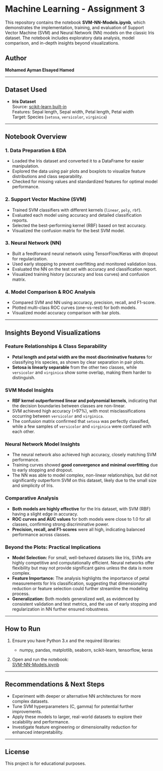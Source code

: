 # Machine Learning - Assignment 3

This repository contains the notebook **SVM-NN-Models.ipynb**, which demonstrates the implementation, training, and evaluation of Support Vector Machine (SVM) and Neural Network (NN) models on the classic Iris dataset. The notebook includes exploratory data analysis, model comparison, and in-depth insights beyond visualizations.

## Author

**Mohamed Ayman Elsayed Hamed**

---

## Dataset Used

- **Iris Dataset**  
  Source: [scikit-learn built-in](https://scikit-learn.org/stable/auto_examples/datasets/plot_iris_dataset.html)  
  Features: Sepal length, Sepal width, Petal length, Petal width  
  Target: Species (`setosa`, `versicolor`, `virginica`)

---

## Notebook Overview

### 1. Data Preparation & EDA

- Loaded the Iris dataset and converted it to a DataFrame for easier manipulation.
- Explored the data using pair plots and boxplots to visualize feature distributions and class separability.
- Checked for missing values and standardized features for optimal model performance.

### 2. Support Vector Machine (SVM)

- Trained SVM classifiers with different kernels (`linear`, `poly`, `rbf`).
- Evaluated each model using accuracy and detailed classification reports.
- Selected the best-performing kernel (RBF) based on test accuracy.
- Visualized the confusion matrix for the best SVM model.

### 3. Neural Network (NN)

- Built a feedforward neural network using TensorFlow/Keras with dropout for regularization.
- Used early stopping to prevent overfitting and monitored validation loss.
- Evaluated the NN on the test set with accuracy and classification report.
- Visualized training history (accuracy and loss curves) and confusion matrix.

### 4. Model Comparison & ROC Analysis

- Compared SVM and NN using accuracy, precision, recall, and F1-score.
- Plotted multi-class ROC curves (one-vs-rest) for both models.
- Visualized model accuracy comparison with bar plots.

---

## Insights Beyond Visualizations

### Feature Relationships & Class Separability

- **Petal length and petal width are the most discriminative features** for classifying Iris species, as shown by clear separation in pair plots.
- **Setosa is linearly separable** from the other two classes, while `versicolor` and `virginica` show some overlap, making them harder to distinguish.

### SVM Model Insights

- **RBF kernel outperformed linear and polynomial kernels**, indicating that the decision boundaries between classes are non-linear.
- SVM achieved high accuracy (>97%), with most misclassifications occurring between `versicolor` and `virginica`.
- The confusion matrix confirmed that `setosa` was perfectly classified, while a few samples of `versicolor` and `virginica` were confused with each other.

### Neural Network Model Insights

- The neural network also achieved high accuracy, closely matching SVM performance.
- Training curves showed **good convergence and minimal overfitting** due to early stopping and dropout.
- The NN was able to model complex, non-linear relationships, but did not significantly outperform SVM on this dataset, likely due to the small size and simplicity of Iris.

### Comparative Analysis

- **Both models are highly effective** for the Iris dataset, with SVM (RBF) having a slight edge in accuracy.
- **ROC curves and AUC values** for both models were close to 1.0 for all classes, confirming strong discriminative power.
- **Precision, recall, and F1-scores** were all high, indicating balanced performance across classes.

### Beyond the Plots: Practical Implications

- **Model Selection:** For small, well-behaved datasets like Iris, SVMs are highly competitive and computationally efficient. Neural networks offer flexibility but may not provide significant gains unless the data is more complex.
- **Feature Importance:** The analysis highlights the importance of petal measurements for Iris classification, suggesting that dimensionality reduction or feature selection could further streamline the modeling process.
- **Generalization:** Both models generalized well, as evidenced by consistent validation and test metrics, and the use of early stopping and regularization in NN further ensured robustness.

---

## How to Run

1. Ensure you have Python 3.x and the required libraries:
    - numpy, pandas, matplotlib, seaborn, scikit-learn, tensorflow, keras

2. Open and run the notebook:  
    [SVM-NN-Models.ipynb](SVM-NN-Models.ipynb)

---

## Recommendations & Next Steps

- Experiment with deeper or alternative NN architectures for more complex datasets.
- Tune SVM hyperparameters (C, gamma) for potential further improvements.
- Apply these models to larger, real-world datasets to explore their scalability and performance.
- Investigate feature engineering or dimensionality reduction for enhanced interpretability.

---

## License

This project is for educational purposes.
